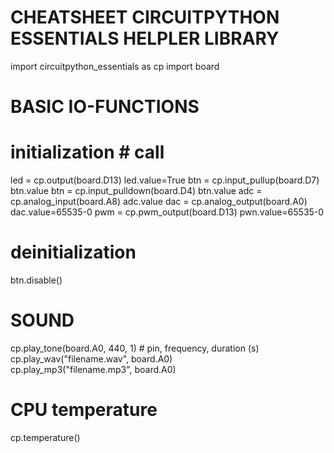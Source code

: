# CHEATSHEET CIRCUITPYTHON ESSENTIALS HELPLER LIBRARY

import circuitpython_essentials as cp
import board

# BASIC IO-FUNCTIONS

# initialization                        # call
led = cp.output(board.D13)              led.value=True
btn = cp.input_pullup(board.D7)         btn.value
btn = cp.input_pulldown(board.D4)       btn.value
adc = cp.analog_input(board.A8)         adc.value
dac = cp.analog_output(board.A0)        dac.value=65535-0
pwm = cp.pwm_output(board.D13)          pwn.value=65535-0

# deinitialization
btn.disable()

# SOUND
cp.play_tone(board.A0, 440, 1)          # pin, frequency, duration (s)
cp.play_wav("filename.wav", board.A0)   
cp.play_mp3("filename.mp3", board.A0)           

# CPU temperature
cp.temperature()
